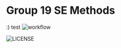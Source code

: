 # Group 19 SE Methods  
:)
test
![workflow](https://github.com/oldspoon/SET8103-group19/actions/workflows/main.yml/badge.svg)

![LICENSE](https://img.shields.io/github/license/oldspoon/SET8103-group19)
